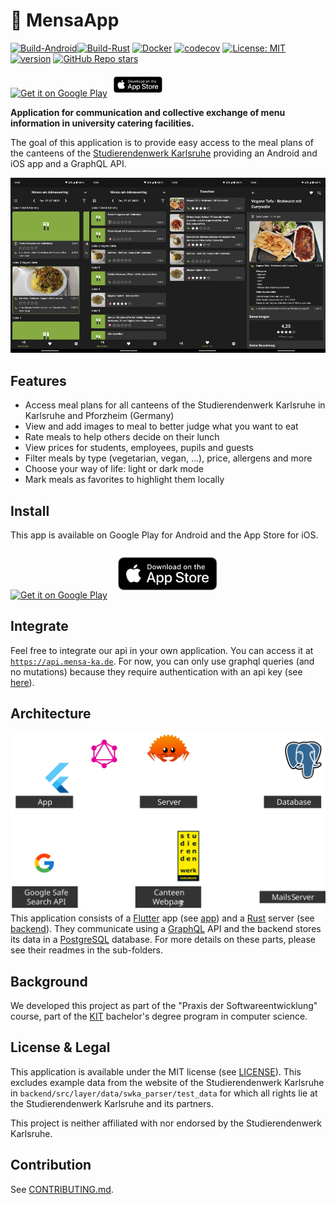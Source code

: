 # 🥘 MensaApp

[![Build-Android](https://github.com/kronos-et-al/MensaApp/actions/workflows/main.yml/badge.svg)](https://github.com/kronos-et-al/MensaApp/actions/workflows/main.yml)[![Build-Rust](https://github.com/kronos-et-al/MensaApp/actions/workflows/rust.yml/badge.svg)](https://github.com/kronos-et-al/MensaApp/actions/workflows/rust.yml) [![Docker](https://ghcr-badge.egpl.dev/kronos-et-al/mensa-app/size?color=%2344cc11&tag=latest&label=docker+image+size&trim=)](https://github.com/kronos-et-al/MensaApp/pkgs/container/mensa-app) [![codecov](https://codecov.io/gh/kronos-et-al/MensaApp/branch/main/graph/badge.svg?token=2CZXSPAP48)](https://codecov.io/gh/kronos-et-al/MensaApp) [![License: MIT](https://img.shields.io/badge/License-MIT-yellow.svg)](https://github.com/kronos-et-al/MensaApp/blob/main/LICENSE) [![version](https://shields.io/github/v/release/kronos-et-al/MensaApp)](https://github.com/kronos-et-al/MensaApp/releases) [![GitHub Repo stars](https://img.shields.io/github/stars/kronos-et-al/MensaApp)](https://github.com/kronos-et-al/MensaApp/stargazers)

<a href='https://play.google.com/store/apps/details?id=de.mensa_ka.app&pli=1&pcampaignid=pcampaignidMKT-Other-global-all-co-prtnr-py-PartBadge-Mar2515-1'><img alt='Get it on Google Play' src='https://play.google.com/intl/en_us/badges/static/images/badges/en_badge_web_generic.png' width=100em/></a>
<a href='https://apps.apple.com/us/app/mensa-ka/id6464076864'><img style='padding: 6px' alt='Download on the App Store' src='doc\img\Download_on_the_App_Store_Badge_US-UK_RGB_blk_092917.svg' height=26em/></a>


**Application for communication and collective exchange of
menu information in university catering facilities.**

The goal of this application is to provide easy access to the meal plans of the canteens of the [Studierendenwerk Karlsruhe](https://www.sw-ka.de/de/hochschulgastronomie/speiseplan) providing an Android and iOS app and a GraphQL API.

<img src="doc/img/gallery_view.png" alt="gallery view" width=25%/><img src="doc/img/list_view.png" alt="list view" width=25%/><img src="doc/img/favorites.png" alt="favorites" width=25%/><img src="doc/img/detail_view.png" alt="meal detail view" width=25%/>

## Features
- Access meal plans for all canteens of the Studierendenwerk Karlsruhe in Karlsruhe and Pforzheim (Germany)
- View and add images to meal to better judge what you want to eat
- Rate meals to help others decide on their lunch
- View prices for students, employees, pupils and guests
- Filter meals by type (vegetarian, vegan, ...), price, allergens and more
- Choose your way of life: light or dark mode
- Mark meals as favorites to highlight them locally

## Install
This app is available on Google Play for Android and the App Store for iOS.

<a href='https://play.google.com/store/apps/details?id=de.mensa_ka.app&pli=1&pcampaignid=pcampaignidMKT-Other-global-all-co-prtnr-py-PartBadge-Mar2515-1'><img alt='Get it on Google Play' src='https://play.google.com/intl/en_us/badges/static/images/badges/en_badge_web_generic.png' height=80em/></a>
<a href='https://apps.apple.com/us/app/mensa-ka/id6464076864'><img style='padding: 13px' alt='Download on the App Store' src='doc\img\Download_on_the_App_Store_Badge_US-UK_RGB_blk_092917.svg' height=53em/></a>

## Integrate
Feel free to integrate our api in your own application. You can access it at [`https://api.mensa-ka.de`](https://api.mensa-ka.de).
For now, you can only use graphql queries (and no mutations) because they require authentication with an api key (see [here](doc/ApiAuth.md)).

## Architecture
![architecture](doc/img/architecture.svg)
This application consists of a [Flutter](https://flutter.dev/) app (see [app](app/README.md)) and a [Rust](https://www.rust-lang.org/) server (see [backend](backend/README.md)).
They communicate using a [GraphQL](https://graphql.org/) API and the backend stores its data in a [PostgreSQL](https://www.postgresql.org/) database.
For more details on these parts, please see their readmes in the sub-folders.

## Background
We developed this project as part of the "Praxis der Softwareentwicklung" course, part of the [KIT](https://www.kit.edu/english) bachelor's degree program in computer science.

## License & Legal
This application is available under the MIT license (see [LICENSE](LICENSE)).
This excludes example data from the website of the Studierendenwerk Karlsruhe in `backend/src/layer/data/swka_parser/test_data` for which all rights lie at the Studierendenwerk Karlsruhe and its partners.

This project is neither affiliated with nor endorsed by the Studierendenwerk Karlsruhe.

## Contribution
See [CONTRIBUTING.md](CONTRIBUTING.md).
